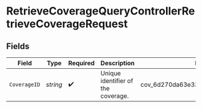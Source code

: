 # RetrieveCoverageQueryControllerRetrieveCoverageRequest


## Fields

| Field                                | Type                                 | Required                             | Description                          | Example                              |
| ------------------------------------ | ------------------------------------ | ------------------------------------ | ------------------------------------ | ------------------------------------ |
| `CoverageID`                         | *string*                             | :heavy_check_mark:                   | Unique identifier of the coverage.   | cov_6d270da63e334badb6ad96077784381b |